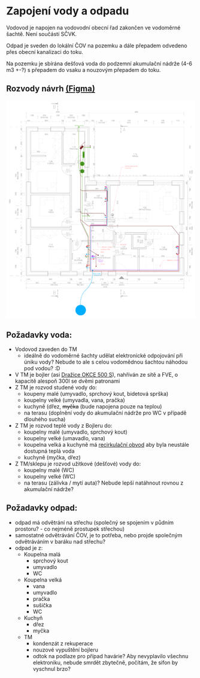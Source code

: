 # Zapojení vody a odpadu
Vodovod je napojen na vodovodní obecní řad zakončen ve vodoměrné šachtě. Není součástí SČVK.

Odpad je sveden do lokální ČOV na pozemku a dále přepadem odvedeno přes obecní kanalizaci do toku.

Na pozemku je sbírána dešťová voda do podzemní akumulační nádrže (4-6 m3 +-?) s přepadem do vsaku a nouzovým přepadem do toku.

## Rozvody návrh [(Figma)](https://www.figma.com/design/HXPyJgDuI7QUvlEugycx2D/RD-Smr%C4%8D%C3%AD?node-id=7-4&t=4kytI06Ece1r3PdN-1)

[![](./tzb/voda-odpad.webp)](./tzb/voda-odpad.webp)

## Požadavky voda:
- Vodovod zaveden do TM
  - ideálně do vodoměrné šachty udělat elektronické odpojování při úniku vody? Nebude to ale s celou vodomědnou šachtou náhodou pod vodou? :D
- V TM je bojler (asi [Dražice OKCE 500 S](https://www.dzd.cz/ohrivace-a-zasobniky-teple-vody/elektricke/stacionarni/okce-s)), nahříván ze sítě a FVE, o kapacitě alespoň 300l se dvěmi patronami
- Z TM je rozvod studené vody do:
  - koupeny malé (umyvadlo, sprchový kout, bidetová sprška)
  - koupelny velké (umyvadla, vana, pračka)
  - kuchyně (dřez, ~~myčka~~ (bude napojena pouze na teplou)
  - na terasu (doplnění vody do akumulační nádrže pro WC v případě dlouhého sucha)
- Z TM je rozvod teplé vody z Bojleru do:
  - koupelny malé (umyvadlo, sprchový kout)
  - koupelny velké (umavadlo, vana)
  - koupelna velká a kuchyně má [recirkulační obvod](https://chytrydumsvepomoci.cz/blog/cirkulace-teple-vody) aby byla neustále dostupná teplá voda 
  - kuchyně (myčka, dřez)
- Z TM/sklepu je rozvod užitkové (dešťové) vody do:
  - koupelny malé (WC)
  - koupelny velké (WC)
  - na terasu (zálivka / mytí auta)? Nebude lepší natáhnout rovnou z akumulační nádrže?

## Požadavky odpad:
- odpad má odvětrání na střechu (společný se spojením v půdním prostoru? - co nejméně prostupek střechou)
- samostatné odvětrávání ČOV, je to potřeba, nebo projde společným odvětráváním v baráku nad střechu?
- odpad je z:
  - Koupelna malá
    - sprchový kout
    - umyvadlo
    - WC
  - Koupelna velká
    - vana
    - umyvadlo
    - pračka
    - sušička
    - WC
  - Kuchyň
    - dřez
    - myčka
  - TM
    - kondenzát z rekuperace
    - nouzové vypuštění bojleru
    - odtok na podlaze pro případ havárie? Aby nevyplavilo všechnu elektroniku, nebude smrdět zbytečně, počítám, že sifon by vyschnul brzo?

